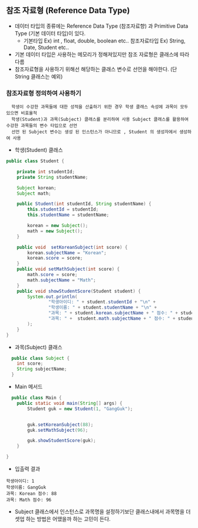 ## 참조 자료형 (Reference Data Type)
- 데이터 타입의 종류에는 Reference Data Type (참조자료향) 과 Primitive Data Type (기본 데이터 타입)이 있다.
  - 기본타입 Ex) int , float, double, boolean etc..  참조자료타입 Ex) String, Date, Student etc.. 
- 기본 데이터 타입은  사용하는 메모리가 정해져있지만 참조 자료형은 클래스에 따라 다름
- 참조자료형을 사용하기 위해선 해당하는 클래스 변수로 선언을 해야한다. (단 String 클래스는 예외)

### 참조자료형 정의하여 사용하기
```
  학생이 수강한 과목들에 대한 성적을 산출하기 위한 경우 학생 클래스 속성에 과목이 모두 있으면 비효율적
  학생(Student)과 과목(Subject) 클래스를 분리하여 사용 Subject 클래스를 활용하여 수강한 과목들의 변수 타입으로 선언
  선언 된 Subject 변수는 생성 된 인스턴스가 아니므로 , Student 의 생성자에서 생성하여 사용
```
- 학생(Student) 클래스
```java
public class Student {

    private int studentId;
    private String studentName;

    Subject korean;
    Subject math;

    public Student(int studentId, String studentName) {
        this.studentId = studentId;
        this.studentName = studentName;

        korean = new Subject();
        math = new Subject();
    }

    public void  setKoreanSubject(int score) {
        korean.subjectName = "Korean";
        korean.score = score;
    }
    public void setMathSubject(int score) {
        math.score = score;
        math.subjectName = "Math";
    }
    public void showStudentScore(Student student) {
        System.out.println(
                "학생아이디: " + student.studentId + "\n" +
                "학생이름: " + student.studentName + "\n" +
                "과목: " + student.korean.subjectName + " 점수: " + student.korean.score + "\n" +
                "과목: " +  student.math.subjectName + " 점수: " + student.math.score + "\n"
        );
    }
}
```
- 과목(Subject) 클래스
```java
  public class Subject {
    int score;
    String subjectName;
  }

```
- Main 메서드
```java
  public class Main {
    public static void main(String[] args) {
        Student guk = new Student(1, "GangGuk");


        guk.setKoreanSubject(88);
        guk.setMathSubject(96);

        guk.showStudentScore(guk);
    }

}
```
- 입출력 결과
```
학생아이디: 1
학생이름: GangGuk
과목: Korean 점수: 88
과목: Math 점수: 96
```

- Subject 클래스에서 인스턴스로 과목명을 설정하기보단 클래스내에서 과목명을 더 셋업 하는 방법은 어땠을까 하는 고민이 든다.
